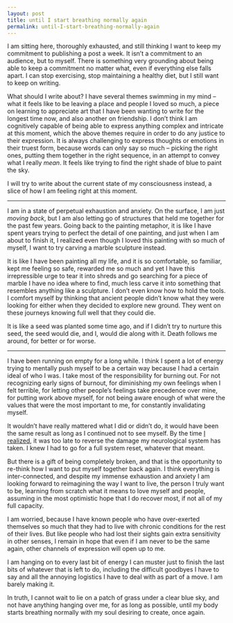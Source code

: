 ```yaml
---
layout: post
title: until I start breathing normally again 
permalink: until-I-start-breathing-normally-again 
---
```

I am sitting here, thoroughly exhausted, and still thinking I want to keep my commitment to publishing a post a week. It isn’t a commitment to an audience, but to myself. There is something very grounding about being able to keep a commitment no matter what, even if everything else falls apart. I can stop exercising, stop maintaining a healthy diet, but I still want to keep on writing. 

What should I write about? I have several themes swimming in my mind – what it feels like to be leaving a place and people I loved so much, a piece on learning to appreciate art that I have been wanting to write for the longest time now, and also another on friendship. I don’t think I am cognitively capable of being able to express anything complex and intricate at this moment, which the above themes require in order to do any justice to their expression. It is always challenging to express thoughts or emotions in their truest form, because words can only say so much – picking the right ones, putting them together in the right sequence, in an attempt to convey what I really _mean_. It feels like trying to find the right shade of blue to paint the sky. 

I will try to write about the current state of my consciousness instead, a slice of how I am feeling right at this moment. 

---
I am in a state of perpetual exhaustion and anxiety. On the surface, I am just _moving back_, but I am also letting go of structures that held me together for the past few years. Going back to the painting metaphor, it is like I have spent years trying to perfect the detail of one painting, and just when I am about to finish it, I realized even though I loved this painting with so much of myself, I want to try carving a marble sculpture instead. 

It is like I have been painting all my life, and it is so comfortable, so familiar, kept me feeling so safe, rewarded me so much and yet I have this irrepressible urge to tear it into shreds and go searching for a piece of marble I have no idea where to find, much less carve it into something that resembles anything like a sculpture. I don’t even know how to hold the tools. I comfort myself by thinking that ancient people didn’t know what they were looking for either when they decided to explore new ground. They went on these journeys knowing full well that they could die.

It is like a seed was planted some time ago, and if I didn’t try to nurture this seed, the seed would die, and I, would die along with it. Death follows me around, for better or for worse. 

---
I have been running on empty for a long while. I think I spent a lot of energy trying to mentally push myself to be a certain way because I had a certain ideal of who I was. I take most of the responsibility for burning out. For not recognizing early signs of burnout, for diminishing my own feelings when I felt terrible, for letting other people’s feelings take precedence over mine, for putting work above myself, for not being aware enough of what were the values that were the most important to me, for constantly invalidating myself.

It wouldn’t have really mattered what I did or didn’t do, it would have been the same result as long as I continued not to see myself. By the time [I realized](https://medium.com/change-i-want-to-see/piecing-myself-together-after-burnout-3df64117ad09), it was too late to reverse the damage my neurological system has taken. I knew I had to go for a full system reset, whatever that meant. 

But there is a gift of being completely broken, and that is the opportunity to re-think how I want to put myself together back again. I think everything is inter-connected, and despite my immense exhaustion and anxiety I am looking forward to reimagining the way I want to live, the person I truly want to be, learning from scratch what it means to love myself and people, assuming in the most optimistic hope that I do recover most, if not all of my full capacity. 

I am worried, because I have known people who have over-exerted themselves so much that they had to live with chronic conditions for the rest of their lives. But like people who had lost their sights gain extra sensitivity in other senses, I remain in hope that even if I am never to be the same again, other channels of expression will open up to me.

I am hanging on to every last bit of energy I can muster just to   finish the last bits of whatever that is left to do, including the difficult goodbyes I have to say and all the annoying logistics I have to deal with as part of a move. I am barely making it.

In truth, I cannot wait to lie on a patch of grass under a clear blue sky, and not have anything hanging over me, for as long as possible, until my body starts breathing normally with my soul desiring to create, once again.
